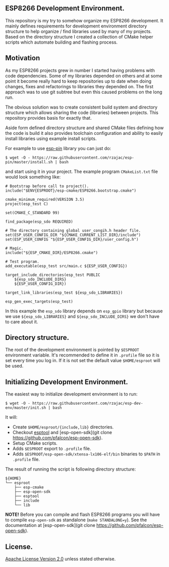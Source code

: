 ## ESP8266 Development Environment.

This repository is my try to somehow organize my ESP8266 development. It
mainly defines requirements for development environment directory structure 
to help organize / find libraries used by many of my projects. Based on 
the directory structure I created a collection of CMake helper scripts which
automate building and flashing process. 

## Motivation

As my ESP8266 projects grew in number I started having problems with code 
dependencies. Some of my libraries depended on others and at some point 
it become really hard to keep repositories up to date when doing changes, 
fixes and refactorings to libraries they depended on. The first approach 
was to use git subtree but even this caused problems on the long run.

The obvious solution was to create consistent build system and directory 
structure which allows sharing the code (libraries) between projects. 
This repository provides basis for exactly that. 

Aside form defined directory structure and shared CMake files defining 
how the code is build it also provides toolchain configuration and 
ability to easily install libraries using example install scripts. 

For example to use [esp-pin](https://github.com/rzajac/esp-pin) library
you can just do:

```
$ wget -O - https://raw.githubusercontent.com/rzajac/esp-pin/master/install.sh | bash
```

and start using it in your project. The example program `CMakeList.txt` file 
would look something like:

```
# Bootstrap before call to project().
include("$ENV{ESPROOT}/esp-cmake/ESP8266.bootstrap.cmake")

cmake_minimum_required(VERSION 3.5)
project(esp_test C)

set(CMAKE_C_STANDARD 99)

find_package(esp_sdo REQUIRED)

# The directory containing global user_congih.h header file.
set(ESP_USER_CONFIG_DIR "${CMAKE_CURRENT_LIST_DIR}/include")
set(ESP_USER_CONFIG "${ESP_USER_CONFIG_DIR}/user_config.h")

# Magic.
include("${ESP_CMAKE_DIR}/ESP8266.cmake")

# Test program.
add_executable(esp_test src/main.c ${ESP_USER_CONFIG})

target_include_directories(esp_test PUBLIC
    ${esp_sdo_INCLUDE_DIRS}
    ${ESP_USER_CONFIG_DIR})

target_link_libraries(esp_test ${esp_sdo_LIBRARIES})

esp_gen_exec_targets(esp_test)
```

In this example the `esp_sdo` library depends on `esp_gpio` library but because we 
use `${esp_sdo_LIBRARIES}` and `${esp_sdo_INCLUDE_DIRS}` we don't have to care about it. 

## Directory structure.

The root of the development environment is pointed by `$ESPROOT` environment 
variable. It's recommended to define it in `.profile` file so it is set
every time you log in. If it is not set the default value 
`$HOME/esproot` will be used. 

## Initializing Development Environment.

The easiest way to initialize development environment is to run:

```
$ wget -O - https://raw.githubusercontent.com/rzajac/esp-dev-env/master/init.sh | bash
```

It will:

- Create `$HOME/esproot/{include,lib}` directories.
- Checkout [esptool](https://github.com/espressif/esptool) and 
[esp-open-sdk](git clone https://github.com/pfalcon/esp-open-sdk).
- Setup CMake scripts.
- Adds `$ESPROOT` export to `.profile` file.
- Adds `$ESPROOT/esp-open-sdk/xtensa-lx106-elf/bin` binaries to `$PATH` in `.profile` file. 

The result of running the script is following directory structure:

    ${HOME}
    └── esproot
        ├── esp-cmake
        ├── esp-open-sdk
        ├── esptool
        ├── include
        └── lib

**NOTE!** Before you can compile and flash ESP8266 programs you will have to 
compile `esp-open-sdk` as standalone (`make STANDALONE=y`). See
the documentation at [esp-open-sdk](git clone https://github.com/pfalcon/esp-open-sdk).   

## License.

[Apache License Version 2.0](LICENSE) unless stated otherwise.

